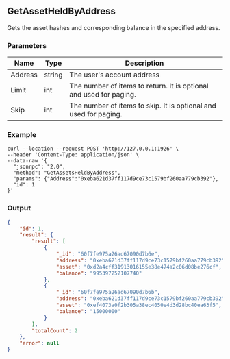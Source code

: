 ## GetAssetHeldByAddress

Gets the asset hashes and corresponding balance in the specified address.

### Parameters

| Name         | Type   | Description       |
| ---------------- | -------------- | ------- |
| Address    | string | The user's account address |
| Limit     | int      | The number of items to return. It is optional and used for paging. |
| Skip |int |The number of items to skip. It is optional and used for paging. |

### Example


```shell
curl --location --request POST 'http://127.0.0.1:1926' \
--header 'Content-Type: application/json' \
--data-raw '{
  "jsonrpc": "2.0",
  "method": "GetAssetsHeldByAddress",
  "params": {"Address":"0xeba621d37ff117d9ce73c1579bf260aa779cb392"},
  "id": 1
}'
```

### Output

```json
{
    "id": 1,
    "result": {
        "result": [
            {
                "_id": "60f7fe975a26ad67090d7b6e",
                "address": "0xeba621d37ff117d9ce73c1579bf260aa779cb392",
                "asset": "0xd2a4cff31913016155e38e474a2c06d08be276cf",
                "balance": "995397252107740"
            },
            {
                "_id": "60f7fe975a26ad67090d7b6b",
                "address": "0xeba621d37ff117d9ce73c1579bf260aa779cb392",
                "asset": "0xef4073a0f2b305a38ec4050e4d3d28bc40ea63f5",
                "balance": "15000000"
            }
        ],
        "totalCount": 2
    },
    "error": null
}
```



